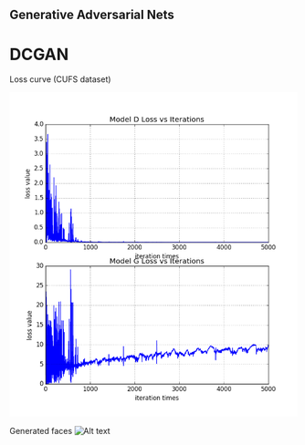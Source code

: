 Generative Adversarial Nets
---------------------------

# DCGAN        
Loss curve (CUFS dataset)
<p align="center">
  <img src = "./dcgan_res/cufs_curve/loss_curve.png?raw=true">
</p>

Generated faces
![Alt text](./dcgan_res/cufs_samples/samples.gif)
